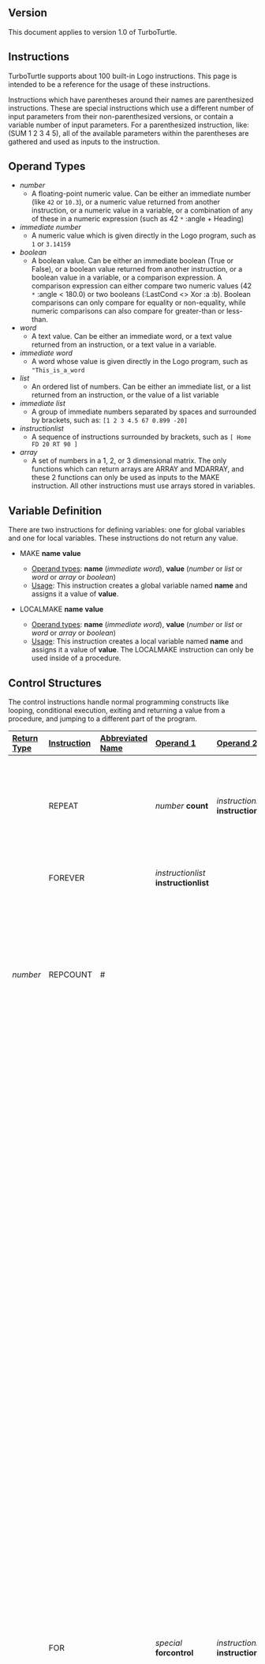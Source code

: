## Version ##
This document applies to version 1.0 of TurboTurtle.

## Instructions ##
TurboTurtle supports about 100 built-in Logo instructions.  This page is intended to be a reference for the usage of these instructions.

Instructions which have parentheses around their names are parenthesized instructions.  These are special instructions which use a different number of input parameters from their non-parenthesized versions, or contain a variable number of input parameters.  For a parenthesized instruction, like: (SUM 1 2 3 4 5), all of the available parameters within the parentheses are gathered and used as inputs to the instruction.

## Operand Types ##
  * _number_
    * A floating-point numeric value.  Can be either an immediate number (like `42` or `10.3`), or a numeric value returned from another instruction, or a numeric value in a variable, or a combination of any of these in a numeric expression (such as 42 `*` :angle + Heading)
  * _immediate number_
    * A numeric value which is given directly in the Logo program, such as `1` or `3.14159`
  * _boolean_
    * A boolean value.  Can be either an immediate boolean (True or False), or a boolean value returned from another instruction, or a boolean value in a variable, or a comparison expression.  A comparison expression can either compare two numeric values (42 `*` :angle < 180.0) or two booleans (:LastCond <> Xor :a :b).  Boolean comparisons can only compare for equality or non-equality, while numeric comparisons can also compare for greater-than or less-than.
  * _word_
    * A text value.  Can be either an immediate word, or a text value returned from an instruction, or a text value in a variable.
  * _immediate word_
    * A word whose value is given directly in the Logo program, such as `"This_is_a_word`
  * _list_
    * An ordered list of numbers.  Can be either an immediate list, or a list returned from an instruction, or the value of a list variable
  * _immediate list_
    * A group of immediate numbers separated by spaces and surrounded by brackets, such as: `[1 2 3 4.5 67 0.899 -20]`
  * _instructionlist_
    * A sequence of instructions surrounded by brackets, such as `[ Home FD 20 RT 90 ]`
  * _array_
    * A set of numbers in a 1, 2, or 3 dimensional matrix.  The only functions which can return arrays are ARRAY and MDARRAY, and these 2 functions can only be used as inputs to the MAKE instruction.  All other instructions must use arrays stored in variables.

## Variable Definition ##
There are two instructions for defining variables: one for global variables and one for local variables.  These instructions do not return any value.

  * MAKE **name** **value**
    * <u>Operand types</u>: **name** (_immediate word_), **value** (_number_ or _list_ or _word_ or _array_ or _boolean_)
    * <u>Usage</u>: This instruction creates a global variable named **name** and assigns it a value of **value**.

  * LOCALMAKE **name** **value**
    * <u>Operand types</u>: **name** (_immediate word_), **value** (_number_ or _list_ or _word_ or _array_ or _boolean_)
    * <u>Usage</u>: This instruction creates a local variable named **name** and assigns it a value of **value**.  The LOCALMAKE instruction can only be used inside of a procedure.

## Control Structures ##
The control instructions handle normal programming constructs like looping, conditional execution, exiting and returning a value from a procedure, and jumping to a different part of the program.

| <u>Return Type</u> | <u>Instruction</u> | <u>Abbreviated Name</u> | <u>Operand 1</u> | <u>Operand 2</u> | <u>Usage</u> |
|:-------------------|:-------------------|:------------------------|:-----------------|:-----------------|:-------------|
|                    | REPEAT             |                         | _number_ **count** | _instructionlist_ **instructionlist** | Executes the instructions in **instructionlist** in a loop **count** times.  If **count** is less than 1, **instructionlist** will not be executed. |
|                    | FOREVER            |                         | _instructionlist_ **instructionlist** |                  | Executes the instructions in **instructionlist** continuously. |
| _number_           | REPCOUNT           |  #                      |                  |                  | Returns the value of the loop counter for the innermost REPEAT or FOREVER instruction.  The counter begins at 1 and increments by 1 at the end of each loop iteration. |
|                    | FOR                |                         | _special_ **forcontrol** | _instructionlist_ **instructionlist** | This instruction will create a new local variable and execute the instructions in **instructionlist**, updating the value of the local variable after each iteration, until a condition is met.  The format of **forcontrol** can be either `[`**varname** **start** **stop**`]` or `[`**varname** **start** **stop** **step**`]`.  **varname** is the name of the local variable which will be created.  **varname** is like an _immediate word_, but without the preceding quotation mark.  **start**, **stop**, (and **limit** if present) are _numbers_.  For the 3-parameter variant, first **varname** is initialized to the number **start**, the loop begins and the **instructionlist** is executed, then **varname** changes in the direction of **stop** by 1.0 units.  If the value of **varname** has not crossed over **stop** and is not equal to **stop**, another loop iteration begins and **instructionlist** is executed again.  The 3-parameter variant guarantees that **instructionlist** will be executed at least once and will not be executed more than floor(abs(**stop** - **start**))+1 times.  For the 4-parameter variant, first **varname** is initialized to the number **start**, then the loop begins.  The loop starts by comparing the sign of **varname**-**stop** to the sign of **step**.  If **varname** is equal to **stop** or the sign of **varname**-**stop** is different from the sign of **step**, then the **instructionlist** is executed, **step** is added to **varname**, and the loop begins again.  Otherwise the loop ends.  It is possible to construct a 4-parameter FOR loop which will not execute the **instructionlist** at all, such as FOR `[ i 0 2 -1 ]` |
|                    | DO.WHILE           |                         | _instructionlist_ **instructionlist** | _boolean_ **tf** | This instruction repeatedly executes **instructionlist** and then tests value of the expression **tf**, until the value of **tf** is False.  For example, if **tf** is the _immediate boolean_ False, the **instructionlist** will only execute once.  However, if **tf** is the _immediate boolean_ True, it will execute repeatedly forever. |
|                    | WHILE              |                         | _boolean_ **tf** | _instructionlist_ **instructionlist** | This instruction repeatedly tests the value of the expression **tf**, breaks out of the loop if the value of **tf** is False, otherwise executes **instructionlist** and begins the loop again.  If **tf** is the _immediate boolean_ False, the **instructionlist** will not execute at all.  However, if **tf** is the _immediate boolean_ True, it will execute repeatedly forever. |
|                    | DO.UNTIL           |                         | _instructionlist_ **instructionlist** | _boolean_ **tf** | This instruction repeatedly executes **instructionlist** and then tests value of the expression **tf**, until the value of **tf** is True.  For example, if **tf** is the _immediate boolean_ False, the **instructionlist** will execute repeatedly forever.  However, if **tf** is the _immediate boolean_ True, it will only execute once. |
|                    | UNTIL              |                         | _boolean_ **tf** | _instructionlist_ **instructionlist** | This instruction repeatedly tests the value of the expression **tf**, breaks out of the loop if the value of **tf** is True, otherwise executes **instructionlist** and begins the loop again.  If **tf** is the _immediate boolean_ False, the **instructionlist** will execute repeatedly forever.  However, if **tf** is the _immediate boolean_ True, it will not execute at all. |

| <u>Instruction</u> | <u>Abbreviated Name</u> | <u>Operand 1</u> | <u>Operand 2</u> | <u>Operand 3</u> | <u>Usage</u> |
|:-------------------|:------------------------|:-----------------|:-----------------|:-----------------|:-------------|
| IF                 |                         | _boolean_ **tf** | _instructionlist_ **instructionlist** |                  | If the boolean expression **tf** evaluates to True, then the instructions in **instructionlist** will be executed. |
| IFELSE             |                         | _boolean_ **tf** | _instructionlist_ **instructionlist1** | _instructionlist_  **instructionlist2** | If the boolean expression **tf** evaluates to True, then the instructions in **instructionlist1** will be executed.  Otherwise, the instructions in **instructionlist2** will be executed. |
| TEST               |                         | _boolean_ **tf** |                  |                  | This instruction evaluates the boolean expression **tf** and sets an internal flag with the result.  This internal flag can be subsequently used to conditionally execute instructions with the IFTRUE and IFFALSE instructions. |
| IFTRUE             | IFT                     | _instructionlist_ **instructionlist** |                  |                  | If and only if the value of the internal flag which is set by the TEST instruction is True, then the instructions in **instructionlist** will be executed.  The default value of the internal flag is False. |
| IFFALSE            | IFF                     | _instructionlist_ **instructionlist** |                  |                  | If and only if the value of the internal flag which is set by the TEST instruction is False, then the instructions in **instructionlist** will be executed.  The default value of the internal flag is False. |

| <u>Instruction</u> | <u>Abbreviated Name</u> | <u>Operand 1</u> | <u>Usage</u> |
|:-------------------|:------------------------|:-----------------|:-------------|
| STOP               |                         |                  | The STOP instruction returns from a procedure and resumes execution at the next instruction after the procedure call.  The STOP instruction does not return any value.  The STOP instruction can only be used from within a user-defined procedure.  A procedure cannot contain both STOP and OUTPUT instructions. |
| OUTPUT             | OP                      | _number_ or _list_ or _word_ or _boolean_ **value** | The OUTPUT instruction exits from a user-defined procedure and returns **value** in the place where the procedure was called.  The OUTPUT instruction can only be used from within a user-defined procedure.  A procedure cannot contain both STOP and OUTPUT instructions, and all OUTPUT instructions in a user-defined procedure must return the same type. |
| WAIT               |                         | _number_ **time** | This instruction pauses for a specified amount of time.  The amount of time for which the program execution is paused is equal to **time**/60 seconds.  For example, "WAIT 60.0" will pause for exactly 1 second. |
| GOTO               |                         | _immediate word_ **label** | The GOTO instruction causes the execution path of the program to jump to the instruction TAG with the same label as **label**. |
| TAG                |                         | _immediate word_ **label** | The TAG instruction denotes the place in the program to where a GOTO instruction with the same **label** will jump. |

## Graphics ##
These are instructions for drawing lines, plotting points, and writing text on the drawing surface.  These instructions do not return any value.

| <u>Instruction</u> | <u>Abbreviated Name</u> | <u>Operand 1</u> | <u>Operand 2</u> | <u>Usage</u> |
|:-------------------|:------------------------|:-----------------|:-----------------|:-------------|
| FORWARD            | FD                      | _number_ **dist** |                  | Moves the turtle from the current position to a new position forward by **dist** steps in the current direction.  If the Pen is down, a line will be drawn.  The color of the line will be the Pen color if the Pen is in Paint mode, or the Background color if in Erase mode. |
| BACK               | BK                      | _number_ **dist** |                  | Moves the turtle from the current position to a new position backward by **dist** steps.  If the Pen is down, a line will be drawn.  The color of the line will be the Pen color if the Pen is in Paint mode, or the Background color if in Erase mode. |
| LEFT               | LT                      | _number_ **angle** |                  | Causes the turtle to turn to the left (counter-clockwise) by **angle** degrees. |
| RIGHT              | RT                      | _number_ **angle** |                  | Causes the turtle to turn to the right (clockwise) by **angle** degrees. |
| DOT                |                         | _number_ **xpos** | _number_ **ypos** | Plots a dot at the position (**xpos**, **ypos**) in the current pen color and size, if the pen is down. |
| (LABEL)            |                         | _number_ or _word_ **thing1** | _number_ or _word_ ... | Prints the values of each of its inputs, separated by spaces.  The output is drawn to the screen using the current pen color, the current font and font height, and is positioned at the current turtle position with the current horizontal and vertical justification.  This instruction must be surrounded by parentheses and can accept one or more operands. |
| SETFONT            |                         | _number_ **fontnum** |                  | Sets the current font.  There are three available fonts, numbered 0 through 2.  All three fonts are fixed-width.  The dimensions of font 0 are 8x12, font 1 is 12x16, and font 2 is 10x18. |
| SETFONTHEIGHT      |                         | _number_ **height** |                  | Sets the current font height to **height** turtle steps.  The width of each character will be set to maintain the correct aspect ratio for the selected font. |
| SETJUSTIFYVERT     |                         | _number_ **index** |                  | Sets the current vertical justification type used by the LABEL instruction.  An **index** value of 0 or less will cause the text to be drawn below the turtle position.  An **index** value of exactly 1 will cause the text to be drawn vertically centered over the turtle position.  And **index** value of 2 or more will cause the text to be drawn above the turtle position. |
| SETJUSTIFYHORZ     |                         | _number_ **index** |                  | Sets the current horizontal justification type used by the LABEL instruction.  An **index** value of 0 or less will cause the text to be drawn to the right of the turtle position.  An **index** value of exactly 1 will cause the text to be drawn horizontally centered over the turtle position.  And **index** value of 2 or more will cause the text to be drawn to the left of the turtle position. |
| SETPOS             |                         | _list_ **pos**   |                  | Sets the current turtle position to the X,Y location given by the first 2 elements of the list **pos**. This draws a line if the pen is down. |
| SETXY              |                         | _number_ **xcor** | _number_ **ycor** | Sets the current turtle position to the X,Y location given by the two input numbers **xcor**,**ycor**. This draws a line if the pen is down |
| SETX               |                         | _number_ **xcor** |                  | Sets the X coordinate of the turtle position to **xcor**.  This draws a line if the pen is down. |
| SETY               |                         | _number_ **ycor** |                  | Sets the Y coordinate of the turtle position to **ycor**.  This draws a line if the pen is down. |
| SETHEADING         | SETH                    | _number_ **degrees** |                  | Sets the current heading of the turtle (the direction that it's facing) to **degrees**.  The heading is measured in degrees clockwise from the +Y axis (straight up). |
| SETSCRUNCH         |                         | _number_ **xratio** | _number_ **yratio** | Sets the scrunch ratios in the X and Y directions.  This is primarily useful to correct for displays with non-square pixel aspect ratios.  Currently the scrunch ratios are only used for the FORWARD and BACK instructions. They are not taken into account for other instructions like SETPOS and SETXY. |

## Turtle Motion Queries ##
These instructions return information about the current status of the turtle.

| <u>Return Type</u> | <u>Instruction</u> | <u>Operand 1</u> | <u>Usage</u> |
|:-------------------|:-------------------|:-----------------|:-------------|
| _list_             | POS                |                  | Returns a 2-item list containing the current X and Y coordinates of the turtle. |
| _number_           | XCOR               |                  | Returns the current X coordinate of the turtle. |
| _number_           | YCOR               |                  | Returns the current Y coordinate of the turtle. |
| _number_           | HEADING            |                  | Returns the current heading of the turtle, measured in degrees clockwise from the +Y axis. |
| _number_           | TOWARD             | _list_ **pos**   | Returns a number which is the heading (in degrees) necessary to make the turtle point from its current position to the position given by **pos**. |

## Turtle and Window Control ##
These are control instructions for the turtle and display window.  These instructions do not take any operands or return any value.

| <u>Instruction</u> | <u>Abbreviated Name</u> | <u>Usage</u> |
|:-------------------|:------------------------|:-------------|
| CLEAN              |                         | Displays everything drawn since the last CLEAN, CLEARSCREEN, or ERASESCREEN instruction and erases the drawing surface.  This instruction does not move the turtle. |
| CLEARSCREEN        | CS                      | Performs exactly the same actions as calling both HOME and CLEAN. |
| ERASESCREEN        |                         | Erases everything on the drawing surface without displaying any previously drawn lines or dots on the screen. |
| HOME               |                         | Moves the turtle to position (0,0) and sets the heading to 0 degrees. |
| WRAP               |                         | Sets the current screen wrapping mode to WRAP. In this mode, when the turtle moves past any of the 4 display boundaries (top, bottom, left, or right), it is transported to the opposite boundary and continues moving.  Using either the WRAP or WINDOW instructions in a TurboTurtle program will cause a performance penalty. |
| WINDOW             |                         | Sets the current screen wrapping mode to WINDOW.  In this mode, when the turtle moves past any of the 4 display boundaries, the lines drawn are no longer visible on the screen until the turtle comes back within the display boundaries.  This is the default mode for TurboTurtle programs.  Using either the WRAP or WINDOW instructions in a TurboTurtle program will cause a performance penalty. |

## Pen and Background Control ##
These are control instructions for the turtle's pen.  These instructions do not return any value.

| <u>Instruction</u> | <u>Abbreviated Name</u> | <u>Operand 1</u> | <u>Usage</u> |
|:-------------------|:------------------------|:-----------------|:-------------|
| PENDOWN            | PD                      |                  | Puts the turtle into the PenDown mode, so that subsequent move commands will cause lines to be drawn. |
| PENUP              | PU                      |                  | Puts the turtle into the PenUp mode, so that subsequent move commands will only change the position of the turtle, without drawing lines or points. |
| PENPAINT           | PPT                     |                  | Sets the turtle into Paint mode, so that subsequent points or lines will be drawn with the PenColor. |
| PENERASE           | PE                      |                  | Sets the turtle into Erase mode, so that subsequent points or lines will be drawn with the Background Color. |
| SETPENCOLOR        | SETPC                   | _number_ or _list_ **color** | Sets the current Pen Color (foreground).  If the input is a _number_, it must be between 0 and 15, and the color will be set according to the color table below.  If the input is a _list_, it must have at least 3 elements, and the color will be set to the RGB value given by the first 3 elements of the list.  Each element should be between 0 and 255. |
| SETPENSIZE         |                         | _number_ **size** | Sets the Pen Size, which affects the width of lines drawn and points plotted.  The default Pen Size is 1.0. |
| SETBACKGROUND      | SETBG                   | _number_ or _list_ **color** | Sets the current Background Color.  If the input is a _number_, it must be between 0 and 15, and the color will be set according to the color table below.  If the input is a _list_, it must have at least 3 elements, and the color will be set to the RGB value given by the first 3 elements of the list.  Each element should be between 0 and 255. |

### Color Table ###
| 0  black   | 1  blue    | 2  green   | 3  cyan |
|:-----------|:-----------|:-----------|:--------|
| 4  red     | 5  magenta | 6  yellow  | 7  white |
| 8  brown   | 9  tan     | 10  forest | 11 aqua |
| 12  salmon | 13  purple | 14  orange | 15 grey |

## Constructors ##

| <u>Return Type</u> | <u>Instruction</u> | <u>Operand 1</u> | <u>Operand 2</u> | <u>Usage</u> |
|:-------------------|:-------------------|:-----------------|:-----------------|:-------------|
| _list_             | LIST               | _number_ **num1** | _number_ **num2** | Returns a _list_ with 2 elements: **num1** and **num2**. |
| _list_             | (LIST)             | _number_ **num1** | _number_ ...     | Returns a _list_ with 1 or more elements, one for each of the numeric values within the parentheses. |
| _list_             | FPUT               | _number_ **num1** | _list_ **list1** | FirstPut - Returns a _list_ which begins with the value of **num1**, and then contains all of the elements of **list1** |
| _list_             | LPUT               | _number_ **num1** | _list_ **list1** | LastPut - Returns a _list_ which begins with all of the elements of **list1**, followed by the value of **num1** |
| _list_             | REVERSE            | _list_ **list1** |                  | Returns a _list_ with the elements in the opposite order of those in **list1** |
| _array_            | ARRAY              | _number_ **size** |                  | Returns a 1 dimensional array of length **size**.  The first index number of the array is 1.  This instruction can only be used as an input to MAKE or LOCALMAKE |
| _array_            | (ARRAY)            | _number_ **size** | _number_ **start** | Returns a 1 dimensional array of length **size**.  The first index number of the array is **start**.  This instruction can only be used as an input to MAKE or LOCALMAKE |
| _array_            | MDARRAY            | _list_ **sizelist** |                  | Returns a multi-dimensional array with the same number of dimensions as there are elements in **sizelist**.  The length of each dimension in the array is given by the corresponding element in **sizelist**.  The first index number of each dimension in the array is 0 (this is different from most Logo interpreters).  This instruction can only be used as an input to MAKE or LOCALMAKE |

## Selectors ##
These are instructions which return numbers or lists generated from lists or arrays.
| <u>Return Type</u> | <u>Instruction</u> | <u>Operand 1</u> | <u>Operand 2</u> | <u>Usage</u> |
|:-------------------|:-------------------|:-----------------|:-----------------|:-------------|
| _number_           | FIRST              | _list_ **list1** |                  | Returns the first element in **list1** |
| _number_           | LAST               | _list_ **list1** |                  | Returns the last element in **list1** |
| _list_             | BUTFIRST           | _list_ **list1** |                  | Returns a list containing all elements but the first in **list1** |
| _list_             | BUTLAST            | _list_ **list1** |                  | Returns a list containing all elements but the last in **list1** |
| _number_           | ITEM               | _number_ **index** | _list_ or _array_ **thing** | Returns the numeric element corresponding to **index** in **thing**. |
| _number_           | MDITEM             | _list_ **indexlist** | _array_ **array1** | Returns the numeric element corresponding to the vector **indexlist** in multi-dimensional **array1**. The first index number of each dimension in the array is 0. |
| _number_           | PICK               | _list_ **list1** |                  | Returns one of the elements in **list1**, randomly selected |

## Queries, Predicates, and Mutators ##
| <u>Return Type</u> | <u>Instruction</u> | <u>Operand 1</u> | <u>Operand 2</u> | <u>Operand 3</u> | <u>Usage</u> |
|:-------------------|:-------------------|:-----------------|:-----------------|:-----------------|:-------------|
| _number_           | COUNT              | _list_ **list1** |                  |                  | Returns the number of elements in **list1** |
| _boolean_          | EMPTYP             | _list_ **list1** |                  |                  | Returns True if there are no elements in **list1**, otherwise False |
| None               | SETITEM            | _number_ **index** | _array_ **array1** | _number_ **value** | Sets the numeric element corresponding to **index** in **array1** to **value**. |
| None               | MDSETITEM          | _list_ **indexlist** | _array_ **array1** | _number_ **value** | Sets the numeric element corresponding to the vector **indexlist** in multi-dimensional **array1** to **value**. |


## Numeric opterations ##
These instructions perform numeric calculations.  They all return a _number_.
| <u>Instruction</u> | <u>Operand 1</u> | <u>Operand 2</u> | <u>Usage</u> |
|:-------------------|:-----------------|:-----------------|:-------------|
| ABS                | _number_ **num1** |                  | Returns the absolute value of **num1** |
| MINUS              | _number_ **num1** |                  | Returns -1 times the value of **num1** |
| SUM                | _number_ **num1** | _number_ **num2** | Returns the sum of **num1** and **num2** |
| (SUM)              | _number_ **num1** | _number_ ...     | Returns the sum of all inputs. There must be at least two. |
| DIFFERENCE         | _number_ **num1** | _number_ **num2** | Returns **num1** - **num2** |
| PRODUCT            | _number_ **num1** | _number_ **num2** | Returns **num1** times **num2** |
| (PRODUCT)          | _number_ **num1** | _number_ ...     | Returns the product of all inputs multiplied together. There must be at least two. |
| QUOTIENT           | _number_ **num1** | _number_ **num2** | Returns **num1** divided by **num2** |
| (QUOTIENT)         | _number_ **num1** |                  | Returns 1.0 divided by **num1** |
| REMAINDER          | _number_ **num1** | _number_ **num2** | Returns the remainder of the integer (whole part of) **num1** divided by the integer of **num2** |
| INT                | _number_ **num1** |                  | Returns the integer of **num1** |
| ROUND              | _number_ **num1** |                  | Returns the value of **num1** rounded to the nearest integer. If the fractional part of **num1** is one half, it's rounded away from  zero  |
| SQRT               | _number_ **num1** |                  | Returns the square root of **num1** |
| POWER              | _number_ **num1** | _number_ **num2** | Returns the value of **num1** raised to the power of **num2** |
| EXP                | _number_ **num1** |                  | Returns the value of e (the base of the natural logarithm) to the power of **num1** |
| LOG10              | _number_ **num1** |                  | Returns the value of the base-10 logarithm of **num1** |
| LN                 | _number_ **num1** |                  | Returns the value of the natural logarithm of **num1** |
| SIN                | _number_ **degrees** |                  | Returns the sine of **degrees** |
| RADSIN             | _number_ **radians** |                  | Returns the sine of **radians** |
| COS                | _number_ **degrees** |                  | Returns the cosine of **degrees** |
| RADCOS             | _number_ **radians** |                  | Returns the cosine of **radians** |
| ARCTAN             | _number_ **ratio** |                  | Returns the arctangent of **ratio**, in degrees |
| (ARCTAN)           | _number_ **x**   | _number_ **y**   | Returns the arctangent of **y**/**x**, in degrees |
| RADARCTAN          | _number_ **ratio** |                  | Returns the arctangent of **ratio**, in radians |
| (RADARCTAN)        | _number_ **x**   | _number_ **y**   | Returns the arctangent of **y**/**x**, in radians |

## Random numbers ##
| <u>Return Type</u> | <u>Instruction</u> | <u>Operand 1</u> | <u>Operand 2</u> | <u>Usage</u> |
|:-------------------|:-------------------|:-----------------|:-----------------|:-------------|
| _number_           | GAUSSIAN           |                  |                  | Returns a random number of gaussian distribution with mean 0.0 and standard deviation 1.0 |
| _number_           | RANDOM             | _number_ **range** |                  | Returns a random integer evenly distributed between 0 and **range**-1 |
| _number_           | (RANDOM)           | _number_ **start** | _number_ **end** | Returns a random integer evenly distributed between **start** and **end** |
|                    | RERANDOM           |                  |                  | Initializes the random number generator to a predictable state. The sequence of random numbers will always be the same (given the same ranges) after a RERANDOM instruction |
|                    | (RERANDOM)         | _number_ **seed** |                  | Initializes the random number generator to a predictable state. Each integer value of **seed** will give a unique, predictable sequence of random numbers after the RERANDOM instruction |

## Logical operations ##
These instructions perform logical calculations.  They all return a _boolean_.
| <u>Instruction</u> | <u>Operand 1</u> | <u>Operand 2</u> | <u>Usage</u> |
|:-------------------|:-----------------|:-----------------|:-------------|
| AND                | _boolean_ **tf1** | _boolean_ **tf2** | Returns True if both **tf1** and **tf2** are True, otherwise returns False. |
| (AND)              | _boolean_ **tf** | _boolean_ ...    | Returns True if <u>all</u> of the inputs are True, otherwise returns False. There must one or more inputs. |
| OR                 | _boolean_ **tf1** | _boolean_ **tf2** | Returns True if either **tf1** or **tf2** are True, otherwise returns False. |
| (OR)               | _boolean_ **tf** | _boolean_ ...    | Returns True if <u>any</u> of the inputs are True, otherwise returns False. There must one or more inputs. |
| NOT                | _boolean_ **tf1** |                  | Returns the logical inverse of **tf1**. |

## Special Instructions ##

| <u>Instruction</u> | <u>Operand 1</u> | <u>Operand 2</u> | <u>Usage</u> |
|:-------------------|:-----------------|:-----------------|:-------------|
| .SETSPECIAL        | _immediate word_ **name** | _number_ **value** | This instruction sets the special TurboTurtle program constant named **name** to a value of **value**.  The supported variable names are given in the table below. |
| (PRINT)            | _word_ or _number_ or _boolean_ **thing1** | _word_ or _number_ or _boolean_ ... | This is a debugging instruction.  It prints the values of each of its inputs, separated by spaces, to the standard output (terminal). There must one or more inputs. |

### Special variables ###
| <u>Name</u> | <u>Meaning</u> |
|:------------|:---------------|
| FramesPerSec | Setting the FramesPerSec special variable to a non-zero value will cause the wrapper code to insert a variable delay after each CLEAN or CLEARSCREEN instruction in order to maintain an average speed of the given number of Frames per Second |
| HighPrecision | Setting the HighPrecision special variable to a non-zero value will cause the Logo program and wrapper to use double-precision floating-point variables instead of single-precision.  This can remove artifacts in some very sensitive programs such as Fern.logo |
| WindowSize  | Setting the WindowSize special variable to any value will cause the display window's height and width to be at least the given number of turtle steps |
| LineSmooth  | Setting the LineSmooth special variable to 0 will disable line anti-aliasing.  Setting LineSmooth to 1 will enable the fastest line anti-aliasing.  Setting LineSmooth to 2 (the default) will enable the highest-quality line anti-aliasing. |